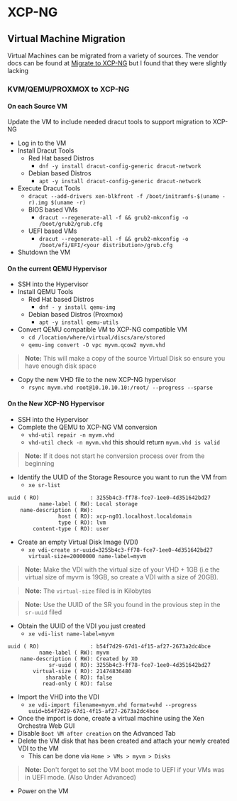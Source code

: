 # XCP-NG

## Virtual Machine Migration
Virtual Machines can be migrated from a variety of sources. The vendor docs can be found at [Migrate to XCP-NG](https://xcp-ng.org/docs/migratetoxcpng.html) but I found that they were slightly lacking

### KVM/QEMU/PROXMOX to XCP-NG
#### **On each Source VM**
Update the VM to include needed dracut tools to support migration to XCP-NG
- Log in to the VM
- Install Dracut Tools
    - Red Hat based Distros
        - `dnf -y install dracut-config-generic dracut-network`
    - Debian based Distros
        - `apt -y install dracut-config-generic dracut-network`
- Execute Dracut Tools
    - `dracut --add-drivers xen-blkfront -f /boot/initramfs-$(uname -r).img $(uname -r)`
    - BIOS based VMs
        - `dracut --regenerate-all -f && grub2-mkconfig -o /boot/grub2/grub.cfg`
    - UEFI based VMs
        - `dracut --regenerate-all -f && grub2-mkconfig -o /boot/efi/EFI/<your distribution>/grub.cfg`
- Shutdown the VM

#### **On the current QEMU Hypervisor**
- SSH into the Hypervisor
- Install QEMU Tools
    - Red Hat based Distros
        - `dnf - y install qemu-img`
    - Debian based Distros (Proxmox)
        - `apt -y install qemu-utils`
- Convert QEMU compatible VM to XCP-NG compatible VM
    - `cd /location/where/virtual/discs/are/stored`
    - `qemu-img convert -O vpc myvm.qcow2 myvm.vhd`

>**Note:** This will make a copy of the source Virtual Disk so ensure you have enough disk space

- Copy the new VHD file to the new XCP-NG hypervisor
    - `rsync myvm.vhd root@10.10.10.10:/root/ --progress --sparse`

#### **On the New XCP-NG Hypervisor**
- SSH into the Hypervisor
- Complete the QEMU to XCP-NG VM conversion
    - `vhd-util repair -n myvm.vhd`
    - `vhd-util check -n myvm.vhd` this should return `myvm.vhd is valid`
>**Note:** If it does not start he conversion process over from the beginning
- Identify the UUID of the Storage Resource you want to run the VM from
    - `xe sr-list`
```
uuid ( RO)                : 3255b4c3-ff78-fce7-1ee0-4d351642bd27
          name-label ( RW): Local storage
    name-description ( RW): 
                host ( RO): xcp-ng01.localhost.localdomain
                type ( RO): lvm
        content-type ( RO): user

```
- Create an empty Virtual Disk Image (VDI)
    - `xe vdi-create sr-uuid=3255b4c3-ff78-fce7-1ee0-4d351642bd27 virtual-size=20000000 name-label=myvm`
>**Note:** Make the VDI with the virtual size of your VHD + 1GB (i.e the virtual size of myvm is 19GB, so create a VDI with a size of 20GB).

>**Note:** The `virtual-size` filed is in Kilobytes

>**Note:** Use the UUID of the SR you found in the provious step in the `sr-uuid` filed

- Obtain the UUID of the VDI you just created
    - `xe vdi-list name-label=myvm`
```
uuid ( RO)                : b54f7d29-67d1-4f15-af27-2673a2dc4bce
          name-label ( RW): myvm
    name-description ( RW): Created by XO
             sr-uuid ( RO): 3255b4c3-ff78-fce7-1ee0-4d351642bd27
        virtual-size ( RO): 21474836480
            sharable ( RO): false
           read-only ( RO): false
```
- Import the VHD into the VDI
    - `xe vdi-import filename=myvm.vhd format=vhd --progress uuid=b54f7d29-67d1-4f15-af27-2673a2dc4bce`
- Once the import is done, create a virtual machine using the Xen Orchestra Web GUI
- Disable `Boot VM after creation` on the Advanced Tab
- Delete the VM disk that has been created and attach your newly created VDI to the VM
    - This can be done via `Home > VMs > myvm > Disks`
>**Note:** Don't forget to set the VM boot mode to UEFI if your VMs was in UEFI mode. (Also Under Advanced)
- Power on the VM
